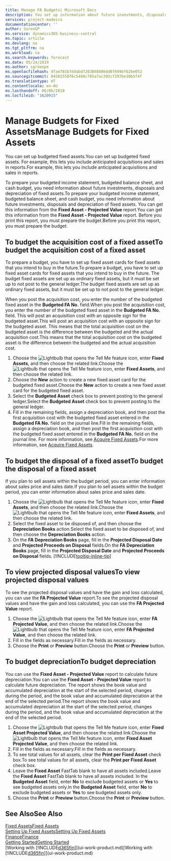 ```yaml
---
title: Manage FA Budgets| Microsoft Docs
description: You set up information about future investments, disposals, and depreciation of fixed assets to help prepare budgets and forecasts.
services: project-madeira
documentationcenter: ''
author: SorenGP
ms.service: dynamics365-business-central
ms.topic: article
ms.devlang: na
ms.tgt_pltfrm: na
ms.workload: na
ms.search.keywords: forecast
ms.date: 05/24/2019
ms.author: sgroespe
ms.openlocfilehash: dfae781b7ddabd7283868886dd07699bf62be052
ms.sourcegitcommit: 04581558f6c5488c705a7ac392cf297be10b5f4f
ms.translationtype: HT
ms.contentlocale: en-AU
ms.lasthandoff: 06/06/2019
ms.locfileid: "1620915"
---
```

# <a name="manage-budgets-for-fixed-assets"></a><span data-ttu-id="071ac-103">Manage Budgets for Fixed Assets</span><span class="sxs-lookup"><span data-stu-id="071ac-103">Manage Budgets for Fixed Assets</span></span>
<span data-ttu-id="071ac-104">You can set up budgeted fixed assets.</span><span class="sxs-lookup"><span data-stu-id="071ac-104">You can set up budgeted fixed assets.</span></span> <span data-ttu-id="071ac-105">For example, this lets you include anticipated acquisitions and sales in reports.</span><span class="sxs-lookup"><span data-stu-id="071ac-105">For example, this lets you include anticipated acquisitions and sales in reports.</span></span>  

<span data-ttu-id="071ac-106">To prepare your budgeted income statement, budgeted balance sheet, and cash budget, you need information about future investments, disposals and depreciation of fixed assets.</span><span class="sxs-lookup"><span data-stu-id="071ac-106">To prepare your budgeted income statement, budgeted balance sheet, and cash budget, you need information about future investments, disposals and depreciation of fixed assets.</span></span> <span data-ttu-id="071ac-107">You can get this information from the **Fixed Asset - Projected Value** report.</span><span class="sxs-lookup"><span data-stu-id="071ac-107">You can get this information from the **Fixed Asset - Projected Value** report.</span></span> <span data-ttu-id="071ac-108">Before you print this report, you must prepare the budget.</span><span class="sxs-lookup"><span data-stu-id="071ac-108">Before you print this report, you must prepare the budget.</span></span>  

## <a name="to-budget-the-acquisition-cost-of-a-fixed-asset"></a><span data-ttu-id="071ac-109">To budget the acquisition cost of a fixed asset</span><span class="sxs-lookup"><span data-stu-id="071ac-109">To budget the acquisition cost of a fixed asset</span></span>
<span data-ttu-id="071ac-110">To prepare a budget, you have to set up fixed asset cards for fixed assets that you intend to buy in the future.</span><span class="sxs-lookup"><span data-stu-id="071ac-110">To prepare a budget, you have to set up fixed asset cards for fixed assets that you intend to buy in the future.</span></span> <span data-ttu-id="071ac-111">The budget fixed assets are set up as ordinary fixed assets, but it must be set up to not post to the general ledger.</span><span class="sxs-lookup"><span data-stu-id="071ac-111">The budget fixed assets are set up as ordinary fixed assets, but it must be set up to not post to the general ledger.</span></span>

<span data-ttu-id="071ac-112">When you post the acquisition cost, you enter the number of the budgeted fixed asset in the **Budgeted FA No.** field.</span><span class="sxs-lookup"><span data-stu-id="071ac-112">When you post the acquisition cost, you enter the number of the budgeted fixed asset in the **Budgeted FA No.** field.</span></span> <span data-ttu-id="071ac-113">This will post an acquisition cost with an opposite sign for the budgeted asset.</span><span class="sxs-lookup"><span data-stu-id="071ac-113">This will post an acquisition cost with an opposite sign for the budgeted asset.</span></span> <span data-ttu-id="071ac-114">This means that the total acquisition cost on the budgeted asset is the difference between the budgeted and the actual acquisition cost.</span><span class="sxs-lookup"><span data-stu-id="071ac-114">This means that the total acquisition cost on the budgeted asset is the difference between the budgeted and the actual acquisition cost.</span></span>

1. <span data-ttu-id="071ac-115">Choose the ![Lightbulb that opens the Tell Me feature](media/ui-search/search_small.png "Tell me what you want to do") icon, enter **Fixed Assets**, and then choose the related link.</span><span class="sxs-lookup"><span data-stu-id="071ac-115">Choose the ![Lightbulb that opens the Tell Me feature](media/ui-search/search_small.png "Tell me what you want to do") icon, enter **Fixed Assets**, and then choose the related link.</span></span>
2. <span data-ttu-id="071ac-116">Choose the **New** action to create a new fixed asset card for the budgeted fixed asset.</span><span class="sxs-lookup"><span data-stu-id="071ac-116">Choose the **New** action to create a new fixed asset card for the budgeted fixed asset.</span></span>
3. <span data-ttu-id="071ac-117">Select the **Budgeted Asset** check box to prevent posting to the general ledger.</span><span class="sxs-lookup"><span data-stu-id="071ac-117">Select the **Budgeted Asset** check box to prevent posting to the general ledger.</span></span>
4. <span data-ttu-id="071ac-118">Fill in the remaining fields, assign a depreciation book, and then post the first acquisition cost with the budgeted fixed asset entered in the **Budgeted FA No.** field on the journal line.</span><span class="sxs-lookup"><span data-stu-id="071ac-118">Fill in the remaining fields, assign a depreciation book, and then post the first acquisition cost with the budgeted fixed asset entered in the **Budgeted FA No.** field on the journal line.</span></span> <span data-ttu-id="071ac-119">For more information, see [Acquire Fixed Assets](fa-how-acquire.md).</span><span class="sxs-lookup"><span data-stu-id="071ac-119">For more information, see [Acquire Fixed Assets](fa-how-acquire.md).</span></span>

## <a name="to-budget-the-disposal-of-a-fixed-asset"></a><span data-ttu-id="071ac-120">To budget the disposal of a fixed asset</span><span class="sxs-lookup"><span data-stu-id="071ac-120">To budget the disposal of a fixed asset</span></span>
<span data-ttu-id="071ac-121">If you plan to sell assets within the budget period, you can enter information about sales price and sales date.</span><span class="sxs-lookup"><span data-stu-id="071ac-121">If you plan to sell assets within the budget period, you can enter information about sales price and sales date.</span></span>

1. <span data-ttu-id="071ac-122">Choose the ![Lightbulb that opens the Tell Me feature](media/ui-search/search_small.png "Tell me what you want to do") icon, enter **Fixed Assets**, and then choose the related link.</span><span class="sxs-lookup"><span data-stu-id="071ac-122">Choose the ![Lightbulb that opens the Tell Me feature](media/ui-search/search_small.png "Tell me what you want to do") icon, enter **Fixed Assets**, and then choose the related link.</span></span>
2. <span data-ttu-id="071ac-123">Select the fixed asset to be disposed of, and then choose the **Depreciation Books** action.</span><span class="sxs-lookup"><span data-stu-id="071ac-123">Select the fixed asset to be disposed of, and then choose the **Depreciation Books** action.</span></span>
3. <span data-ttu-id="071ac-124">On the **FA Depreciation Books** page, fill in the **Projected Disposal Date** and **Projected Proceeds on Disposal** fields.</span><span class="sxs-lookup"><span data-stu-id="071ac-124">On the **FA Depreciation Books** page, fill in the **Projected Disposal Date** and **Projected Proceeds on Disposal** fields.</span></span> [!INCLUDE[tooltip-inline-tip](includes/tooltip-inline-tip_md.md)]

## <a name="to-view-projected-disposal-values"></a><span data-ttu-id="071ac-125">To view projected disposal values</span><span class="sxs-lookup"><span data-stu-id="071ac-125">To view projected disposal values</span></span>
<span data-ttu-id="071ac-126">To see the projected disposal values and have the gain and loss calculated, you can use the **FA Projected Value** report.</span><span class="sxs-lookup"><span data-stu-id="071ac-126">To see the projected disposal values and have the gain and loss calculated, you can use the **FA Projected Value** report.</span></span>

1. <span data-ttu-id="071ac-127">Choose the ![Lightbulb that opens the Tell Me feature](media/ui-search/search_small.png "Tell me what you want to do") icon, enter **FA Projected Value**, and then choose the related link.</span><span class="sxs-lookup"><span data-stu-id="071ac-127">Choose the ![Lightbulb that opens the Tell Me feature](media/ui-search/search_small.png "Tell me what you want to do") icon, enter **FA Projected Value**, and then choose the related link.</span></span>
2. <span data-ttu-id="071ac-128">Fill in the fields as necessary.</span><span class="sxs-lookup"><span data-stu-id="071ac-128">Fill in the fields as necessary.</span></span>
3. <span data-ttu-id="071ac-129">Choose the **Print** or **Preview** button.</span><span class="sxs-lookup"><span data-stu-id="071ac-129">Choose the **Print** or **Preview** button.</span></span>

## <a name="to-budget-depreciation"></a><span data-ttu-id="071ac-130">To budget depreciation</span><span class="sxs-lookup"><span data-stu-id="071ac-130">To budget depreciation</span></span>
<span data-ttu-id="071ac-131">You can use the **Fixed Asset - Projected Value** report to calculate future depreciation.</span><span class="sxs-lookup"><span data-stu-id="071ac-131">You can use the **Fixed Asset - Projected Value** report to calculate future depreciation.</span></span> <span data-ttu-id="071ac-132">The report shows the book value and accumulated depreciation at the start of the selected period, changes during the period, and the book value and accumulated depreciation at the end of the selected period.</span><span class="sxs-lookup"><span data-stu-id="071ac-132">The report shows the book value and accumulated depreciation at the start of the selected period, changes during the period, and the book value and accumulated depreciation at the end of the selected period.</span></span>

1. <span data-ttu-id="071ac-133">Choose the ![Lightbulb that opens the Tell Me feature](media/ui-search/search_small.png "Tell me what you want to do") icon, enter **Fixed Asset Projected Value**, and then choose the related link.</span><span class="sxs-lookup"><span data-stu-id="071ac-133">Choose the ![Lightbulb that opens the Tell Me feature](media/ui-search/search_small.png "Tell me what you want to do") icon, enter **Fixed Asset Projected Value**, and then choose the related link.</span></span>
2. <span data-ttu-id="071ac-134">Fill in the fields as necessary.</span><span class="sxs-lookup"><span data-stu-id="071ac-134">Fill in the fields as necessary.</span></span>
3. <span data-ttu-id="071ac-135">To see total values for all assets, clear the **Print per Fixed Asset** check box.</span><span class="sxs-lookup"><span data-stu-id="071ac-135">To see total values for all assets, clear the **Print per Fixed Asset** check box.</span></span>
4. <span data-ttu-id="071ac-136">Leave the **Fixed Asset** FastTab blank to have all assets included.</span><span class="sxs-lookup"><span data-stu-id="071ac-136">Leave the **Fixed Asset** FastTab blank to have all assets included.</span></span> <span data-ttu-id="071ac-137">In the **Budgeted Asset** field, enter **No** to exclude budgeted assets or **Yes** to see budgeted assets only.</span><span class="sxs-lookup"><span data-stu-id="071ac-137">In the **Budgeted Asset** field, enter **No** to exclude budgeted assets or **Yes** to see budgeted assets only.</span></span>
5. <span data-ttu-id="071ac-138">Choose the **Print** or **Preview** button.</span><span class="sxs-lookup"><span data-stu-id="071ac-138">Choose the **Print** or **Preview** button.</span></span>

## <a name="see-also"></a><span data-ttu-id="071ac-139">See Also</span><span class="sxs-lookup"><span data-stu-id="071ac-139">See Also</span></span>
[<span data-ttu-id="071ac-140">Fixed Assets</span><span class="sxs-lookup"><span data-stu-id="071ac-140">Fixed Assets</span></span>](fa-manage.md)  
[<span data-ttu-id="071ac-141">Setting Up Fixed Assets</span><span class="sxs-lookup"><span data-stu-id="071ac-141">Setting Up Fixed Assets</span></span>](fa-setup.md)  
[<span data-ttu-id="071ac-142">Finance</span><span class="sxs-lookup"><span data-stu-id="071ac-142">Finance</span></span>](finance.md)  
[<span data-ttu-id="071ac-143">Getting Started</span><span class="sxs-lookup"><span data-stu-id="071ac-143">Getting Started</span></span>](product-get-started.md)  
<span data-ttu-id="071ac-144">[Working with [!INCLUDE[d365fin](includes/d365fin_md.md)]](ui-work-product.md)</span><span class="sxs-lookup"><span data-stu-id="071ac-144">[Working with [!INCLUDE[d365fin](includes/d365fin_md.md)]](ui-work-product.md)</span></span>
